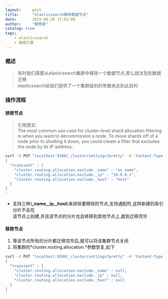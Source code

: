 ```yaml
---
layout:     post
title:      "elasticsearch移除数据节点"
date:       2019-08-20 17:03:00
author:     "聼雨夜"
catalog: true
tags:
    - elasticsearch
    - 搜索引擎
---
```

### 概述
>有时我们需要从elasticsearch集群中移除一个数据节点,那么就涉及到数据迁移<br/>
>elasticsearch给我们提供了一个集群级别的参数来达到此目的

### 操作流程
#### 排除节点
>引用原文:<br/>
>The most common use case for cluster-level shard allocation filtering is when you want to decommission a node. To move shards off of a node prior to shutting it down, you could create a filter that excludes the node by its IP address:

```bash
curl -X PUT "localhost:9200/_cluster/settings?pretty" -H 'Content-Type: application/json' -d'
{
  "transient" : {
    "cluster.routing.allocation.exclude._name" : "es name",
    "cluster.routing.allocation.exclude._ip" : "10.0.0.1",
    "cluster.routing.allocation.exclude._host" : "host"
  }
}
'
```
* 支持三种(**_name,_ip,_host**)来排除要移除的节点,支持通配符,这样新建的索引分片不会在<br/>
  该节点上创建,并且该节点的分片也会转移到其他节点上,直到迁移完毕
#### 移除节点
1. 等该节点所有的分片都迁移完毕后,就可以将该集群节点关闭
2. 将集群的*cluster.routing.allocation.*参数恢复,如下
```bash
curl -X PUT "localhost:9200/_cluster/settings?pretty" -H 'Content-Type: application/json' -d'
{
  "transient" : {
    "cluster.routing.allocation.exclude._name" : null,
    "cluster.routing.allocation.exclude._ip" : null,
    "cluster.routing.allocation.exclude._host" : null
  }
}
'
```
